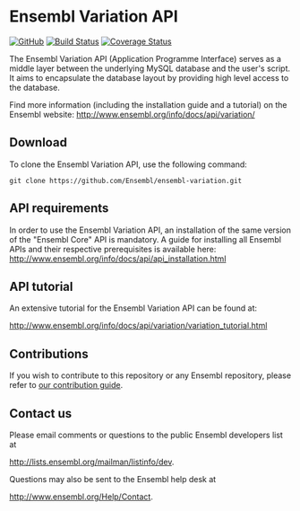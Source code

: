 # Ensembl Variation API

[![GitHub](https://img.shields.io/github/license/Ensembl/ensembl-variation.svg)](https://github.com/Ensembl/ensembl-variation/blob/release/103/LICENSE)
[![Build Status](https://travis-ci.org/Ensembl/ensembl-variation.png?branch=release/103)](https://travis-ci.org/Ensembl/ensembl-variation)
[![Coverage Status](https://coveralls.io/repos/github/Ensembl/ensembl-variation/badge.svg?branch=release/103)](https://coveralls.io/github/Ensembl/ensembl-variation?branch=release/103)

[travis]: https://travis-ci.org/Ensembl/ensembl-variation
[coveralls]: https://coveralls.io/r/Ensembl/ensembl-variation

The Ensembl Variation API (Application Programme Interface) serves as a middle layer between the underlying MySQL database and the user's script. It aims to encapsulate the database layout by providing high level access to the database.

Find more information (including the installation guide and a tutorial) on the Ensembl website: http://www.ensembl.org/info/docs/api/variation/


## Download
To clone the Ensembl Variation API, use the following command:

```
git clone https://github.com/Ensembl/ensembl-variation.git
```

## API requirements
In order to use the Ensembl Variation API, an installation of the same version of the "Ensembl Core" API is mandatory. A guide for installing all Ensembl APIs and their respective prerequisites is available here:
http://www.ensembl.org/info/docs/api/api_installation.html

## API tutorial
An extensive tutorial for the Ensembl Variation API can be found at:

http://www.ensembl.org/info/docs/api/variation/variation_tutorial.html

## Contributions

If you wish to contribute to this repository or any Ensembl repository, please refer to [our contribution guide](https://github.com/Ensembl/ensembl/blob/release/103/CONTRIBUTING.md).


## Contact us
Please email comments or questions to the public Ensembl developers list at 

<http://lists.ensembl.org/mailman/listinfo/dev>.

Questions may also be sent to the Ensembl help desk at

<http://www.ensembl.org/Help/Contact>.
